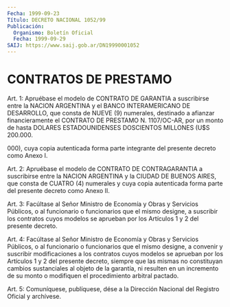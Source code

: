 ```yaml
---
Fecha: 1999-09-23
Título: DECRETO NACIONAL 1052/99
Publicación:
  Organismo: Boletín Oficial
  Fecha: 1999-09-29
SAIJ: https://www.saij.gob.ar/DN19990001052
---
```

# CONTRATOS DE PRESTAMO

<a id="1"></a>
Art. 1:  Apruébase  el  modelo  de  CONTRATO  DE  GARANTIA a suscribirse entre la NACION ARGENTINA y el BANCO INTERAMERICANO  DE DESARROLLO, que consta de NUEVE (9) numerales, destinado a afianzar financieramente el CONTRATO DE PRESTAMO N. 1107/OC-AR, por un monto de hasta DOLARES ESTADOUNIDENSES  DOSCIENTOS  MILLONES (U$S 200.000.

000),  cuya copia autenticada forma parte integrante  del  presente decreto como Anexo I.

<a id="2"></a>
Art. 2: Apruébase  el  modelo  de  CONTRATO  DE  CONTRAGARANTIA a suscribirse entre la NACION ARGENTINA y la CIUDAD DE  BUENOS AIRES, que  consta de CUATRO (4) numerales y cuya copia autenticada  forma parte del presente decreto como Anexo II.

<a id="3"></a>
Art. 3: Facúltase  al  Señor  Ministro  de  Economía  y  Obras y Servicios  Públicos,  o  al funcionario o funcionarios que el mismo designe, a suscribir los contratos  cuyos  modelos  se aprueban por los Artículos 1 y 2 del presente decreto.

<a id="4"></a>
Art.  4:  Facúltase  al  Señor  Ministro  de  Economía y Obras  y Servicios Públicos, o al funcionario o funcionarios  que  el  mismo designe,  a  convenir  y  suscribir  modificaciones a los contratos cuyos modelos se aprueban por los Artículos  1  y  2  del  presente decreto, siempre que las mismas no constituyan cambios sustanciales al objeto de la garantía, ni resulten en un incremento de su  monto o modifiquen el procedimiento arbitral pactado.

<a id="5"></a>
Art. 5: Comuníquese, publíquese, dése a la Dirección Nacional  del Registro  Oficial  y  archívese.